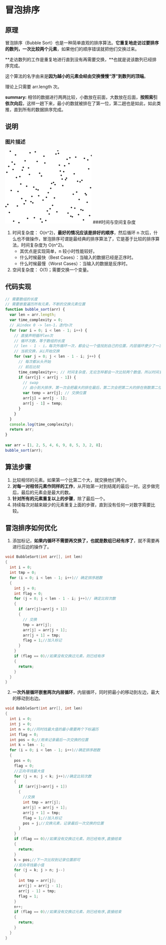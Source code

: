 # 冒泡排序

## 原理

冒泡排序（Bubble Sort）也是一种简单直观的排序算法。**它重复地走访过要排序的数列，一次比较两个元素**，如果他们的顺序错误就把他们交换过来。

**走访数列的工作是重复地进行直到没有再需要交换，**也就是说该数列已经排序完成。

这个算法的名字由来是**因为越小的元素会经由交换慢慢“浮”到数列的顶端**。

理论上只需要 arr.length 次。

**summary:** 相邻的数据进行两两比较，小数放在前面，大数放在后面，**按照索引依次向后**，这样一趟下来，最小的数就被排在了第一位，第二趟也是如此，如此类推，直到所有的数据排序完成。

## 说明

### 图片描述

![冒泡排序操作](./imgs/冒泡排序操作.gif) ###时间与空间复杂度

1. 时间复杂度： O(n^2)，**最好的情况应该是排好的顺序**，然后循环 n 次后，什么也不做操作，冒泡排序可谓是最经典的排序算法了，它是基于比较的排序算法，时间复杂度为 O(n^2)。
   - 其优点是实现简单，n 较小时性能较好。
   - 什么时候最快（Best Cases）：当输入的数据已经是正序时。
   - 什么时候最慢（Worst Cases）：当输入的数据是反序时。
2. 空间复杂度： O(1)；需要交换一个变量。

## 代码实现

```js
// 需要数组的长度
// 需要嵌套遍历所有元素，不断的交换元素位置
function bubble_sort(arr) {
  var len = arr.length;
  var time_complexity = 0;
  // 从index 0 -> len-1，迭代n次
  for (var i = 0; i < len - 1; i++) {
    // 直接声明循环len次
    // 循环次数，等于数组的长度
    // len - 1 - i，每次外循环一次，都会让一个值找到自己的位置，内层循环便少了一次
    // 当前交换，从i开始交换
    for (var j = 0; j < len - 1 - i; j++) {
      // 每次都从头开始
      // 前后比较
      time_complexity++; // 时间复杂度，无论怎样都会一次比较两个数值，所以时间复杂度都为n^2; 算法的空间复杂度为1；
      if (arr[j] < arr[j - 1]) {
        // swap
        // 由小到大排序，第一次会把最大的排在最后，第二次会把第二大的排在倒数第二位。
        var temp = arr[j]; // 交换位置
        arr[j] = arr[j - 1];
        arr[j - 1] = temp;
      }
    }
  }
  console.log(time_complexity);
  return arr;
}

var arr = [1, 2, 5, 4, 6, 9, 8, 5, 3, 2, 8];
bubble_sort(arr);
```

## 算法步骤

1. 比较相邻的元素。如果第一个比第二个大，就交换他们两个。
2. **对每一对相邻元素作同样的工作**，从开始第一对到结尾的最后一对。这步做完后，最后的元素会是最大的数。
3. **针对所有的元素重复以上的步骤**，除了最后一个。
4. 持续每次对越来越少的元素重复上面的步骤，直到没有任何一对数字需要比较。

## 冒泡排序如何优化

1. 添加标记，**如果内循环不需要再交换了，也就是数组已经有序了**，就不需要再进行后边的操作了。

```c++
void BubbleSort(int arr[], int len)
{
  int i = 0;
  int tmp = 0;
  for (i = 0; i < len - 1; i++)// 确定排序趟数
  {
    int j = 0;
    int flag = 0;
    for (j = 0; j < len - 1 - i; j++)// 确定比较次数
    {
      if (arr[j]>arr[j + 1])
      {
        // 交换
        tmp = arr[j];
        arr[j] = arr[j + 1];
        arr[j + 1] = tmp;
        flag = 1;//加入标记
      }
    }
    if (flag == 0)//如果没有交换过元素，则已经有序
    {
      return;
    }
  }
}

```

2. **一次外层循环嵌套两次内层循环**，内层循环，同时把最小的移动到左边，最大的移动到右边。

```c++
void BubbleSort(int arr[], int len)
{
  int i = 0;
  int j = 0;
  int n = 0;//同时找最大值的最小需要两个下标遍历
  int flag = 0;
  int pos = 0;//用来记录最后一次交换的位置
  int k = len - 1;
  for (i = 0; i < len - 1; i++)//确定排序趟数
  {
    pos = 0;
    flag = 0;
    //正向寻找最大值
    for (j = n; j < k; j++)//确定比较次数
    {
      if (arr[j]>arr[j + 1])
      {
        //交换
        int tmp = arr[j];
        arr[j] = arr[j + 1];
        arr[j + 1] = tmp;
        flag = 1;//加入标记
        pos = j;//交换元素，记录最后一次交换的位置
      }
    }
    if (flag == 0)//如果没有交换过元素，则已经有序,直接结束
    {
      return;
    }
    k = pos;//下一次比较到记录位置即可
    //反向寻找最小值
    for (j = k; j > n; j--)
    {
      int tmp = arr[j];
      arr[j] = arr[j - 1];
      arr[j - 1] = tmp;
      flag = 1;
    }
    n++;
    if (flag == 0)//如果没有交换过元素，则已经有序,直接结束
    {
      return;
    }
  }
}
```
